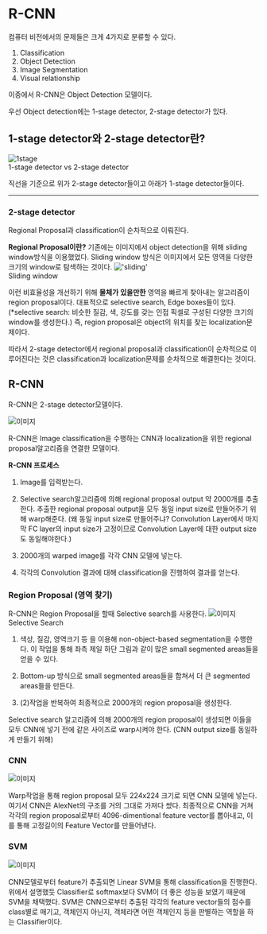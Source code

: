 # R-CNN

컴퓨터 비전에서의 문제들은 크게 4가지로 분류할 수 있다.
1. Classification
2. Object Detection
3. Image Segmentation
4. Visual relationship

이중에서 R-CNN은 Object Detection 모델이다.

우선 Object detection에는 1-stage detector, 2-stage detector가 있다.

## 1-stage detector와 2-stage detector란?

![`1stage`](https://img1.daumcdn.net/thumb/R1280x0/?scode=mtistory2&fname=https%3A%2F%2Fblog.kakaocdn.net%2Fdn%2Frd2Ho%2FbtqBcxO6C0m%2FMCINIrwGAnzMjevTDOqKJ0%2Fimg.png)   
1-stage detector vs 2-stage detector

직선을 기준으로 위가 2-stage detector들이고 아래가 1-stage detector들이다.
___
### 2-stage detector

Regional Proposal과 classification이 순차적으로 이뤄진다.

**Regional Proposal이란?**
기존에는 이미지에서 object detection을 위해 sliding window방식을 이용했었다.
Sliding window 방식은 이미지에서 모든 영역을 다양한 크기의 window로 탐색하는 것이다.
!['sliding'](https://img1.daumcdn.net/thumb/R1280x0/?scode=mtistory2&fname=https%3A%2F%2Fblog.kakaocdn.net%2Fdn%2FwYMa4%2FbtqA6pruEvn%2FJJGkGhvMK2yIw1pVzKNGtk%2Fimg.png)   
Sliding window

이런 비효율성을 개선하기 위해 **물체가 있을만한** 영역을 빠르게 찾아내는 알고리즘이 region proposal이다.
대표적으로 selective search, Edge boxes들이 있다.
(*selective search: 비슷한 질감, 색, 강도를 갖는 인접 픽셀로 구성된 다양한 크기의 window를 생성한다.)
즉, region proposal은 object의 위치를 찾는 localization문제이다.

따라서 2-stage detector에서 regional proposal과 classification이 순차적으로 이루어진다는 것은
classification과 localization문제를 순차적으로 해결한다는 것이다.

## R-CNN

R-CNN은 2-stage detector모델이다.

![`이미지`](https://img1.daumcdn.net/thumb/R1280x0/?scode=mtistory2&fname=https%3A%2F%2Fblog.kakaocdn.net%2Fdn%2Fsh68S%2FbtqBcxuQWbw%2FoO78Y4XgO0j0q2fR0mytBk%2Fimg.png)   

R-CNN은 Image classification을 수행하는 CNN과 localization을 위한 regional proposal알고리즘을 연결한 모델이다.

**R-CNN 프로세스**
1. Image를 입력받는다.
2. Selective search알고리즘에 의해 regional proposal output 약 2000개를 추출한다.
   추출한 regional proposal output을 모두 동일 input size로 만들어주기 위해 warp해준다.
   (왜 동일 input size로 만들어주냐? Convolution Layer에서 마지막 FC layer의 input size가 
   고정이므로 Convolution Layer에 대한 output size도 동일해야한다.)
    
3. 2000개의 warped image를 각각 CNN 모델에 넣는다.
4. 각각의 Convolution 결과에 대해 classification을 진행하여 결과를 얻는다.
   
### Region Proposal (영역 찾기)
R-CNN은 Region Proposal을 할때 Selective search를 사용한다.
![`이미지`](https://img1.daumcdn.net/thumb/R1280x0/?scode=mtistory2&fname=https%3A%2F%2Fblog.kakaocdn.net%2Fdn%2FMMlO6%2FbtqA7pEJsfi%2F4fLKHSxIkKJ8tEaFvKQ651%2Fimg.png)   
Selective Search

1. 색상, 질감, 영역크기 등 을 이용해 non-object-based segmentation을 수행한다.
이 작업을 통해 좌측 제일 하단 그림과 같이 많은 small segmented areas들을 얻을 수 있다.
   
2. Bottom-up 방식으로 small segmented areas들을 합쳐서 더 큰 segmented areas들을 만든다.
3. (2)작업을 반복하여 최종적으로 2000개의 region proposal을 생성한다.

Selective search 알고리즘에 의해 2000개의 region proposal이 생성되면 이들을 모두 CNN에 넣기 전에
같은 사이즈로 warp시켜야 한다. (CNN output size를 동일하게 만들기 위해)

### CNN
![`이미지`](https://img1.daumcdn.net/thumb/R1280x0/?scode=mtistory2&fname=https%3A%2F%2Fblog.kakaocdn.net%2Fdn%2FcVwCdl%2FbtqA9BLoE49%2FTL94t2Kdy745q9pBCYZlq0%2Fimg.png)   

Warp작업을 통해 region proposal 모두 224x224 크기로 되면 CNN 모델에 넣는다.
여기서 CNN은 AlexNet의 구조를 거의 그대로 가져다 썼다.
최종적으로 CNN을 거쳐 각각의 region proposal로부터 4096-dimentional feature vector를 뽑아내고,
이를 통해 고정길이의 Feature Vector를 만들어낸다.

### SVM

![`이미지`](https://img1.daumcdn.net/thumb/R1280x0/?scode=mtistory2&fname=https%3A%2F%2Fblog.kakaocdn.net%2Fdn%2FHTaEr%2FbtqA9BxS2bV%2FkQJvYDyBDzpKY9pwVjegW1%2Fimg.png)   

CNN모델로부터 feature가 추출되면 Linear SVM을 통해 classification을 진행한다.
위에서 설명했듯 Classifier로 softmax보다 SVM이 더 좋은 성능을 보였기 때문에 SVM을 채택했다.
SVM은 CNN으로부터 추출된 각각의 feature vector들의 점수를 class별로 매기고, 객체인지 아닌지,
객체라면 어떤 객체인지 등을 판별하는 역할을 하는 Classifier이다.


